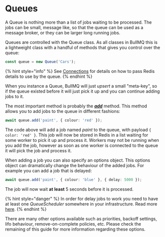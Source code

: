 # Queues

A Queue is nothing more than a list of jobs waiting to be processed. The jobs can be small, message like, so that the queue can be used as a message broker, or they can be larger long running jobs.

Queues are controlled with the Queue class. As all classes in BullMQ this is a lightweight class with a handful of methods that gives you control over the queue:

```typescript
const queue = new Queue('Cars');
```

{% hint style="info" %}
See [Connections](../connections.md) for details on how to pass Redis details to use by the queue.
{% endhint %}

When you instance a Queue, BullMQ will just _upsert_ a small "meta-key", so if the queue existed before it will just pick it up and you can continue adding jobs to it.

The most important method is probably the [_**add**_](./bullmq.queue.add.md) method. This method allows you to add jobs to the queue in different fashions:

```typescript
await queue.add('paint', { colour: 'red' });
```

The code above will add a job named _paint_ to the queue, with payload `{ color: 'red' }`. This job will now be stored in Redis in a list waiting for some worker to pick it up and process it. Workers may not be running when you add the job, however as soon as one worker is connected to the queue it will pick the job and process it.

When adding a job you can also specify an options object. This options object can dramatically change the behaviour of the added jobs. For example you can add a job that is delayed:

```typescript
await queue.add('paint', { colour: 'blue' }, { delay: 5000 });
```

The job will now wait **at** **least** 5 seconds before it is processed.&#x20;

{% hint style="danger" %}
In order for delay jobs to work you need to have at least one _QueueScheduler_ somewhere in your infrastructure. Read more [here](../queuescheduler.md).
{% endhint %}

There are many other options available such as priorities, backoff settings, lifo behaviour, remove-on-complete policies, etc. Please check the remaining of this guide for more information regarding these options.
